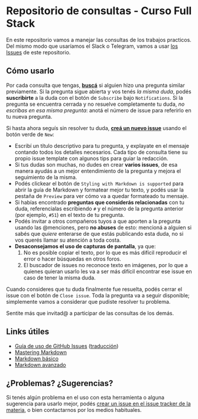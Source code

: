 # Repositorio de consultas - Curso Full Stack 

En este repositorio vamos a manejar las consultas de los trabajos practicos. Del mismo modo que usaríamos el Slack o Telegram, vamos a usar [los Issues](https://github.com/FacundoRauber/fullstack2022/issues) de este repositorio.

## Cómo usarlo

Por cada consulta que tengas, [**buscá**](https://github.com/FacundoRauber/fullstack2022/issues?utf8=%E2%9C%93&q=is%3Aissue) si alguien hizo una pregunta similar previamente. Si la pregunta sigue abierta y vos tenés _la misma duda_, podés **suscribirte** a la duda con el botón de `Subscribe` bajo `Notifications`. Si la pregunta se encuentra cerrada y no resuelve completamente tu duda, _no escribas en esa misma pregunta_: anotá el número de issue para referirlo en tu nueva pregunta.

Si hasta ahora seguís sin resolver tu duda, [**creá un nuevo issue**](https://github.com/FacundoRauber/fullstack2022/issues/new/choose) usando el botón verde de `New`:
- Escribí un título descriptivo para tu pregunta, y explayate en el mensaje contando todos los detalles necesarios. Cada tipo de consulta tiene su propio issue template con algunos tips para guiar la redacción.
- Si tus dudas son muchas, no dudes en crear **varios issues**, de esa manera ayudás a un mejor entendimiento de la pregunta y mejora el seguimiento de la misma. 
- Podés clickear el botón de `Styling with Markdown is supported` para abrir la guía de Markdown y formatear mejor tu texto, y podés usar la pestaña de `Preview` para ver cómo va a quedar formateado tu mensaje.
- Si habías encontrado **preguntas que considerás relacionadas** con tu duda, referencialas escribiendo `#` y el número de la pregunta anterior (por ejemplo, `#51`) en el texto de tu pregunta.
- Podés invitar a otros compañeros tuyos a que aporten a la pregunta usando las @menciones, pero **no abuses** de esto: mencioná a alguien si sabés que _quiere_ enterarse de que estás publicando esta duda, no si vos querés llamar su atención a toda costa.
- **Desaconsejamos el uso de capturas de pantalla**, ya que:
  1. No es posible copiar el texto, por lo que es más difícil reproducir el error o hacer búsquedas en otros foros. 
  2. El buscador de issues no reconoce texto en imágenes, por lo que a quienes quieran usarlo les va a ser más difícil encontrar ese issue en caso de tener la misma duda.

Cuando consideres que tu duda finalmente fue resuelta, podés cerrar el issue con el botón de `Close issue`. Toda la pregunta va a seguir disponible; simplemente vamos a considerar que pudiste resolver tu problema.

Sentite más que invitad@ a participar de las consultas de los demás.
## Links útiles

- [Guía de uso de GitHub Issues](https://guides.github.com/features/issues/) ([traducción](https://github.com/mgarciaisaia/github-translations/blob/spanish/guides/features/issues.md))
- [Mastering Markdown](https://guides.github.com/features/mastering-markdown/)
- [Markdown básico](https://help.github.com/articles/markdown-basics/)
- [Markdown avanzado](https://help.github.com/articles/github-flavored-markdown/)

## ¿Problemas? ¿Sugerencias?

Si tenés algún problema en el uso con esta herramienta o alguna sugerencia para usarlo mejor, podés [crear un issue en el issue tracker de la materia](https://github.com/FacundoRauber/fullstack2022/issues), o bien contactarnos por los medios habituales.
